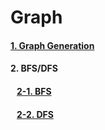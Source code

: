# Graph

#### [1. Graph Generation](Graph%20generation.cpp)
#### 2. BFS/DFS
#### &nbsp;&nbsp;&nbsp;[2-1. BFS](BFS.cpp)

#### &nbsp;&nbsp;&nbsp;[2-2. DFS](DFS.cpp)
